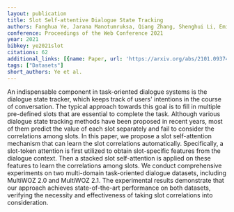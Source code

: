 ```yaml
---
layout: publication
title: Slot Self-attentive Dialogue State Tracking
authors: Fanghua Ye, Jarana Manotumruksa, Qiang Zhang, Shenghui Li, Emine Yilmaz
conference: Proceedings of the Web Conference 2021
year: 2021
bibkey: ye2021slot
citations: 62
additional_links: [{name: Paper, url: 'https://arxiv.org/abs/2101.09374'}]
tags: ["Datasets"]
short_authors: Ye et al.
---
```

An indispensable component in task-oriented dialogue systems is the dialogue
state tracker, which keeps track of users' intentions in the course of
conversation. The typical approach towards this goal is to fill in multiple
pre-defined slots that are essential to complete the task. Although various
dialogue state tracking methods have been proposed in recent years, most of
them predict the value of each slot separately and fail to consider the
correlations among slots. In this paper, we propose a slot self-attention
mechanism that can learn the slot correlations automatically. Specifically, a
slot-token attention is first utilized to obtain slot-specific features from
the dialogue context. Then a stacked slot self-attention is applied on these
features to learn the correlations among slots. We conduct comprehensive
experiments on two multi-domain task-oriented dialogue datasets, including
MultiWOZ 2.0 and MultiWOZ 2.1. The experimental results demonstrate that our
approach achieves state-of-the-art performance on both datasets, verifying the
necessity and effectiveness of taking slot correlations into consideration.
